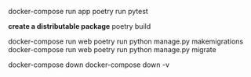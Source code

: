 docker-compose run app poetry run pytest

**create a distributable package**
poetry build 


docker-compose run web poetry run python manage.py makemigrations
docker-compose run web poetry run python manage.py migrate


docker-compose down
docker-compose down -v
